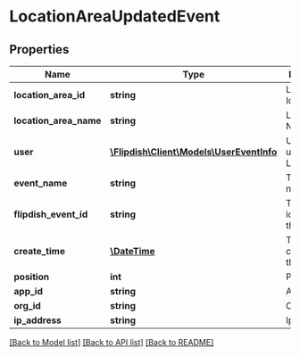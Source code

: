 # LocationAreaUpdatedEvent

## Properties
Name | Type | Description | Notes
------------ | ------------- | ------------- | -------------
**location_area_id** | **string** | LocationArea Id | [optional] 
**location_area_name** | **string** | LocationArea Name | [optional] 
**user** | [**\Flipdish\\Client\Models\UserEventInfo**](UserEventInfo.md) | User who updated the LocationArea | [optional] 
**event_name** | **string** | The event name | [optional] 
**flipdish_event_id** | **string** | The identitfier of the event | [optional] 
**create_time** | [**\DateTime**](\DateTime.md) | The time of creation of the event | [optional] 
**position** | **int** | Position | [optional] 
**app_id** | **string** | App id | [optional] 
**org_id** | **string** | Org id | [optional] 
**ip_address** | **string** | Ip Address | [optional] 

[[Back to Model list]](../README.md#documentation-for-models) [[Back to API list]](../README.md#documentation-for-api-endpoints) [[Back to README]](../README.md)


